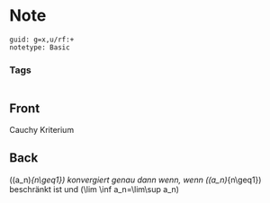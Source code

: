 # Note
```
guid: g=x,u/rf:+
notetype: Basic
```

### Tags
```
```

## Front
Cauchy Kriterium

## Back
\((a_n)_{n\geq1}\) konvergiert genau dann wenn, wenn \((a_n)_{n\geq1}\) beschränkt ist und \(\lim \inf a_n=\lim\sup a_n\)
